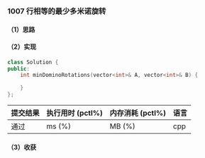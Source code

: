 ### 1007 行相等的最少多米诺旋转

#### （1）思路

#### （2）实现

```cpp
class Solution {
public:
    int minDominoRotations(vector<int>& A, vector<int>& B) {

    }
};
```

| 提交结果 | 执行用时 (pctl%) | 内存消耗 (pctl%) | 语言 |
|:---------|:-----------------|:-----------------|:-----|
| 通过     |  ms (%)   |  MB (%)  | cpp  |

#### （3）收获

